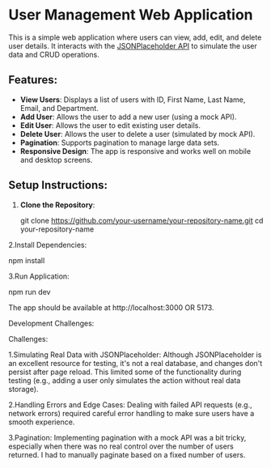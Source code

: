 # User Management Web Application

This is a simple web application where users can view, add, edit, and delete user details. It interacts with the [JSONPlaceholder API](https://jsonplaceholder.typicode.com/) to simulate the user data and CRUD operations.

## Features:
- **View Users**: Displays a list of users with ID, First Name, Last Name, Email, and Department.
- **Add User**: Allows the user to add a new user (using a mock API).
- **Edit User**: Allows the user to edit existing user details.
- **Delete User**: Allows the user to delete a user (simulated by mock API).
- **Pagination**: Supports pagination to manage large data sets.
- **Responsive Design**: The app is responsive and works well on mobile and desktop screens.

## Setup Instructions:

1. **Clone the Repository**:

   git clone https://github.com/your-username/your-repository-name.git
   cd your-repository-name
   
2.Install Dependencies:

  npm install

3.Run Application:

  npm run dev

The app should be available at http://localhost:3000 OR 5173.

Development Challenges:

Challenges:

1.Simulating Real Data with JSONPlaceholder: Although JSONPlaceholder is an excellent resource for testing, it's not a real database, and changes don't persist after page reload. This 
  limited some of the functionality during testing (e.g., adding a user only simulates the action without real data storage).

2.Handling Errors and Edge Cases: Dealing with failed API requests (e.g., network errors) required careful error handling to make sure users have a smooth experience.

3.Pagination: Implementing pagination with a mock API was a bit tricky, especially when there was no real control over the number of users returned. I had to manually paginate based on a 
  fixed number of users.


  

  
  
